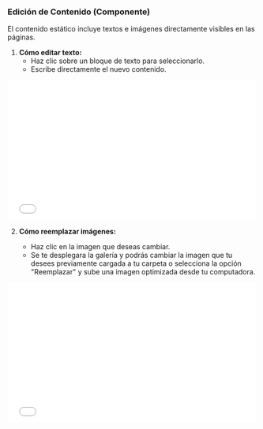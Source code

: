 ### Edición de Contenido (Componente) ###

El contenido estático incluye textos e imágenes directamente visibles en las páginas.

1. **Cómo editar texto:**  
   * Haz clic sobre un bloque de texto para seleccionarlo.  
   * Escribe directamente el nuevo contenido.  

<div style="position: relative; width: 100%; padding-bottom: 56.25%; overflow: hidden;">
    <iframe 
        src="video/15.mp4" 
        frameborder="0" 
        allowfullscreen 
        style="position: absolute; top: 0; left: 0; width: 100%; height: 100%;">
      </iframe>
   </div>
       
2. **Cómo reemplazar imágenes:**

   * Haz clic en la imagen que deseas cambiar.  
   * Se te desplegara la galería y podrás cambiar la imagen que tu desees previamente cargada a tu carpeta o selecciona la opción "Reemplazar" y sube una imagen optimizada desde tu computadora.

<div style="position: relative; width: 100%; padding-bottom: 56.25%; overflow: hidden;">
    <iframe 
        src="video/16.mp4" 
        frameborder="0" 
        allowfullscreen 
        style="position: absolute; top: 0; left: 0; width: 100%; height: 100%;">
      </iframe>
   </div>